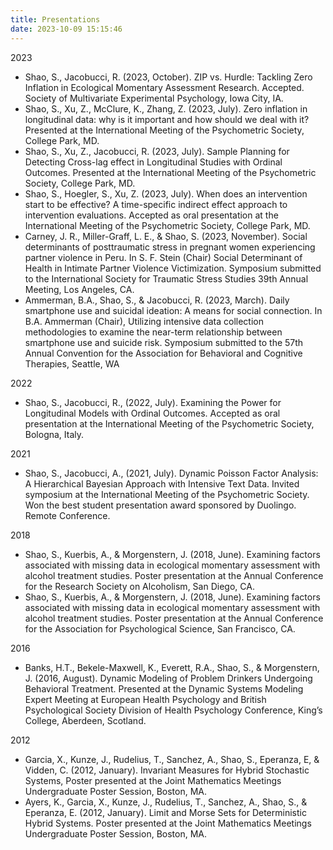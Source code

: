 ```yaml
---
title: Presentations
date: 2023-10-09 15:15:46
---
```


2023	

- Shao, S., Jacobucci, R. (2023, October). ZIP vs. Hurdle: Tackling Zero Inflation in Ecological Momentary Assessment Research. Accepted. Society of Multivariate Experimental Psychology, Iowa City, IA.
- Shao, S., Xu, Z., McClure, K., Zhang, Z. (2023, July). Zero inflation in longitudinal data: why is it important and how should we deal with it? Presented at the International Meeting of the Psychometric Society, College Park, MD. 
- Shao, S., Xu, Z., Jacobucci, R. (2023, July). Sample Planning for Detecting Cross-lag effect in Longitudinal Studies with Ordinal Outcomes. Presented at the International Meeting of the Psychometric Society, College Park, MD. 
- Shao, S., Hoegler, S., Xu, Z. (2023, July). When does an intervention start to be effective? A time-specific indirect effect approach to intervention evaluations. Accepted as oral presentation at the International Meeting of the Psychometric Society, College Park, MD.
- Carney, J. R., Miller-Graff, L. E., & Shao, S. (2023, November). Social determinants of posttraumatic stress in pregnant women experiencing partner violence in Peru. In S. F. Stein (Chair) Social Determinant of Health in Intimate Partner Violence Victimization. Symposium submitted to the International Society for Traumatic Stress Studies 39th Annual Meeting, Los Angeles, CA.
- Ammerman, B.A., Shao, S., & Jacobucci, R. (2023, March). Daily smartphone use and suicidal ideation: A means for social connection. In B.A. Ammerman (Chair), Utilizing intensive data collection methodologies to examine the near-term relationship between smartphone use and suicide risk.  Symposium submitted to the 57th Annual Convention for the Association for Behavioral and Cognitive Therapies, Seattle, WA

2022	

- Shao, S., Jacobucci, R., (2022, July). Examining the Power for Longitudinal Models with Ordinal Outcomes. Accepted as oral presentation at the International Meeting of the Psychometric Society, Bologna, Italy. 

2021	

- Shao, S., Jacobucci, A., (2021, July). Dynamic Poisson Factor Analysis: A Hierarchical Bayesian Approach with Intensive Text Data. Invited symposium at the International Meeting of the Psychometric Society. Won the best student presentation award sponsored by Duolingo. Remote Conference.

2018	

- Shao, S., Kuerbis, A., & Morgenstern, J. (2018, June). Examining factors associated with missing data in ecological momentary assessment with alcohol treatment studies. Poster presentation at the Annual Conference for the Research Society on Alcoholism, San Diego, CA.
- Shao, S., Kuerbis, A., & Morgenstern, J. (2018, June). Examining factors associated with missing data in ecological momentary assessment with alcohol treatment studies. Poster presentation at the Annual Conference for the Association for Psychological Science, San Francisco, CA.

2016		

- Banks, H.T., Bekele-Maxwell, K., Everett, R.A., Shao, S., & Morgenstern, J. (2016, August). Dynamic Modeling of Problem Drinkers Undergoing Behavioral Treatment. Presented at the Dynamic Systems Modeling Expert Meeting at European Health Psychology and British Psychological Society Division of Health Psychology Conference, King’s College, Aberdeen, Scotland. 

2012		

- Garcia, X., Kunze, J., Rudelius, T., Sanchez, A., Shao, S., Eperanza, E, & Vidden, C.
	(2012, January). Invariant Measures for Hybrid Stochastic Systems, Poster presented at the Joint Mathematics Meetings Undergraduate Poster Session, Boston, MA.  
- Ayers, K., Garcia, X., Kunze, J., Rudelius, T., Sanchez, A., Shao, S., & Eperanza, E. (2012, January). Limit and Morse Sets for Deterministic Hybrid Systems. Poster presented at the Joint Mathematics Meetings Undergraduate Poster Session, Boston, MA. 
